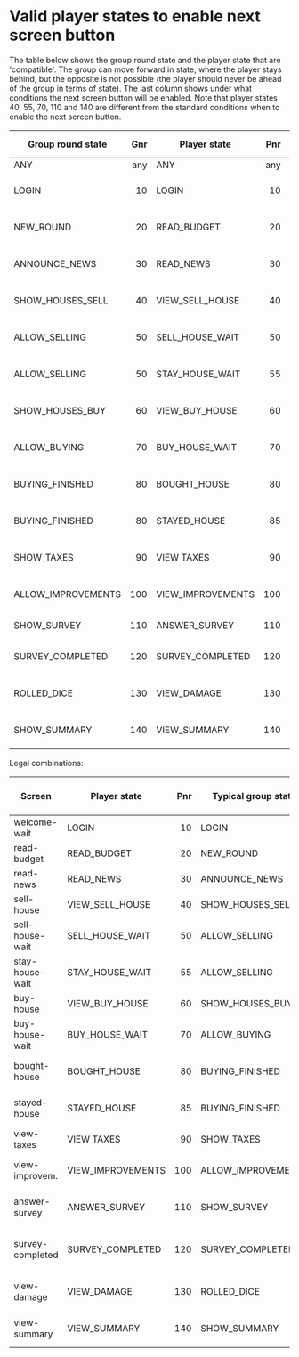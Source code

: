 # Valid player states to enable next screen button

The table below shows the group round state and the player state that are 'compatible'. The group can move forward in state, where the player stays behind, but the opposite is not possible (the player should never be ahead of the group in terms of state). The last column shows under what conditions the next screen button will be enabled. Note that player states 40, 55, 70, 110 and 140 are different from the standard conditions when to enable the next screen button. 

| Group round state  | Gnr  | Player state      | Pnr  | Screen            | Button           | Button enabled      |
| ------------------ | ---: | ----------------- | ---: | ----------------- | ---------------- | ------------------- |
| ANY                | any  | ANY               | any  | login             | LOGIN            | always              |
| LOGIN              | 10   | LOGIN             | 10   | welcome-wait      | START GAME       | Gnr>Pnr (G >= 20)   |
| NEW_ROUND          | 20   | READ_BUDGET       | 20   | read-budget       | READ NEWS        | Gnr>Pnr (G >= 30)   |
| ANNOUNCE_NEWS      | 30   | READ_NEWS         | 30   | read-news         | VIEW HOUSES      | Gnr>Pnr (G >= 40)   |
| SHOW_HOUSES_SELL   | 40   | VIEW_SELL_HOUSE   | 40   | sell-house        | STAY / SELL      | Gnr>Pnr & APPROVE   |
| ALLOW_SELLING      | 50   | SELL_HOUSE_WAIT   | 50   | sell-house-wait   | MOVE OUT         | Gnr>Pnr (G >= 60)   |
| ALLOW_SELLING      | 50   | STAY_HOUSE_WAIT   | 55   | stay-house-wait   | ENJOY STAY       | Gnr >= 70           |
| SHOW_HOUSES_BUY    | 60   | VIEW_BUY_HOUSE    | 60   | buy-house         | BUY HOUSE        | Gnr>Pnr (G >= 70)   |
| ALLOW_BUYING       | 70   | BUY_HOUSE_WAIT    | 70   | buy-house-wait    | MOVE IN          | Gnr >= 70 & APPROVE |  
| BUYING_FINISHED    | 80   | BOUGHT_HOUSE      | 80   | bought-house      | VIEW TAXES       | Gnr>Pnr (G >= 90)   |
| BUYING_FINISHED    | 80   | STAYED_HOUSE      | 85   | stayed-house      | VIEW TAXES       | Gnr>Pnr (G >= 90)   |
| SHOW_TAXES         | 90   | VIEW TAXES        | 90   | view-taxes        | SHOW IMPROVEM.   | Gnr>Pnr (G >= 100)  |
| ALLOW_IMPROVEMENTS | 100  | VIEW_IMPROVEMENTS | 100  | view-improvem.    | BUY IMPROVEM.    | Gnr>Pnr (G >= 110)  |
| SHOW_SURVEY        | 110  | ANSWER_SURVEY     | 110  | answer-survey     | WAIT FOR DICE    | always              |
| SURVEY_COMPLETED   | 120  | SURVEY_COMPLETED  | 120  | survey-completed  | VIEW DAMAGE      | Gnr>Pnr (G >= 130)  |
| ROLLED_DICE        | 130  | VIEW_DAMAGE       | 130  | view-damage       | VIEW SUMMARY     | Gnr>Pnr (G >= 140)  |
| SHOW_SUMMARY       | 140  | VIEW_SUMMARY      | 140  | view-summary      | NEXT ROUND       | G-round > P-round   |


Legal combinations:

| Screen            | Player state      | Pnr  | Typical group state  | Valid group states | 
| ----------------- | ----------------- | ---: | -------------------- | ------------------ | 
| welcome-wait      | LOGIN             | 10   | LOGIN                | Gnr >= 10          | 
| read-budget       | READ_BUDGET       | 20   | NEW_ROUND            | Gnr >= 20          | 
| read-news         | READ_NEWS         | 30   | ANNOUNCE_NEWS        | Gnr >= 30          | 
| sell-house        | VIEW_SELL_HOUSE   | 40   | SHOW_HOUSES_SELL     | Gnr >= 40          | 
| sell-house-wait   | SELL_HOUSE_WAIT   | 50   | ALLOW_SELLING        | Gnr >= 50          | 
| stay-house-wait   | STAY_HOUSE_WAIT   | 55   | ALLOW_SELLING        | Gnr >= 50          | 
| buy-house         | VIEW_BUY_HOUSE    | 60   | SHOW_HOUSES_BUY      | Gnr >= 60          | 
| buy-house-wait    | BUY_HOUSE_WAIT    | 70   | ALLOW_BUYING         | Gnr >= 70          | 
| bought-house      | BOUGHT_HOUSE      | 80   | BUYING_FINISHED      | Gnr >= 70 (*)      | 
| stayed-house      | STAYED_HOUSE      | 85   | BUYING_FINISHED      | Gnr >= 70 (*)      | 
| view-taxes        | VIEW TAXES        | 90   | SHOW_TAXES           | Gnr >= 90          | 
| view-improvem.    | VIEW_IMPROVEMENTS | 100  | ALLOW_IMPROVEMENTS   | Gnr >= 100         | 
| answer-survey     | ANSWER_SURVEY     | 110  | SHOW_SURVEY          | Gnr >= 110         | 
| survey-completed  | SURVEY_COMPLETED  | 120  | SURVEY_COMPLETED     | Gnr >= 110 (*)     | 
| view-damage       | VIEW_DAMAGE       | 130  | ROLLED_DICE          | Gnr >= 130         | 
| view-summary      | VIEW_SUMMARY      | 140  | SHOW_SUMMARY         | Gnr >= 140         | 

